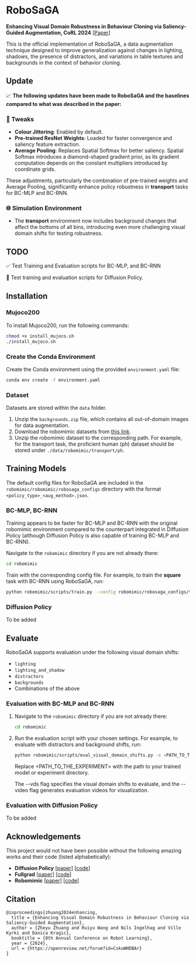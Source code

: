 # RoboSaGA 

**Enhancing Visual Domain Robustness in Behaviour Cloning via Saliency-Guided Augmentation, CoRL 2024**
\[[Paper](https://openreview.net/forum?id=CskuWHDBAr)\]

This is the official implementation of RoboSaGA, a data augmentation technique designed to improve generalization against changes in lighting, shadows, the presence of distractors, and variations in table textures and backgrounds in the context of behavior cloning.

## Update

📈 **The following updates have been made to RoboSaGA and the baselines compared to what was described in the paper:**

### 🔧 Tweaks
- **Colour Jittering**: Enabled by default.
- **Pre-trained ResNet Weights**: Loaded for faster convergence and saliency feature extraction.
- **Average Pooling**: Replaces Spatial Softmax for better saliency. Spatial Softmax introduces a diamond-shaped gradient prior, as its gradient computation depends on the constant multipliers introduced by coordinate grids.

These adjustments, particularly the combination of pre-trained weights and Average Pooling, significantly enhance policy robustness in **transport** tasks for BC-MLP and BC-RNN.


### 🌐 Simulation Environment
- The **transport** environment now includes background changes that affect the bottoms of all bins, introducing even more challenging visual domain shifts for testing robustness.

## TODO

✅ Test Training and Evaluation scripts for BC-MLP, and BC-RNN

🔳 Test training and evaluation scripts for Diffusion Policy.

## Installation

### Mujoco200

To install Mujoco200, run the following commands:

```sh
chmod +x install_mujoco.sh
./install_mujoco.sh
```

### Create the Conda Environment

Create the Conda environment using the provided `environment.yaml` file:

```sh
conda env create -f environment.yaml
```

### Dataset

Datasets are stored within the `data` folder.

1. Unzip the `backgrounds.zip` file, which contains all out-of-domain images for data augmentation.
2. Download the robomimic datasets from [this link](https://diffusion-policy.cs.columbia.edu/data/training/).
3. Unzip the robomimic dataset to the corresponding path. For example, for the transport task, the proficient human (ph) dataset should be stored under `./data/robomimic/transport/ph`.

## Training Models

The default config files for RoboSaGA are included in the `robomimic/robomimic/robosaga_configs` directory with the format `<policy_type>_<aug_method>.json`.

### BC-MLP, BC-RNN

Training appears to be faster for BC-MLP and BC-RNN with the original robomimic environment compared to the counterpart integrated in Diffusion Policy (although Diffusion Policy is also capable of training BC-MLP and BC-RNN).

Navigate to the `robomimic` directory if you are not already there:

```sh
cd robomimic
```

Train with the corresponding config file. For example, to train the **square** task with BC-RNN using RoboSaGA, run:

```sh
python robomimic/scripts/train.py --config robomimic/robosaga_configs/transport/bc_rnn_saga.json
```

### Diffusion Policy

To be added

## Evaluate

RoboSaGA supports evaluation under the following visual domain shifts:
- `lighting`
- `lighting_and_shadow`
- `distractors`
- `backgrounds`
- Combinations of the above

### Evaluation with BC-MLP and BC-RNN

1. Navigate to the `robomimic` directory if you are not already there:

   ```bash
   cd robomimic
   ```
2. Run the evaluation script with your chosen settings. For example, to evaluate with distractors and background shifts, run:

    ``` bash
    python robomimic/scripts/eval_visual_domain_shifts.py -e <PATH_TO_THE_EXPERIMENT> --vds distractors backgrounds --video
    ```

    Replace <PATH_TO_THE_EXPERIMENT> with the path to your trained model or experiment directory.

    The --vds flag specifies the visual domain shifts to evaluate, and the --video flag generates evaluation videos for visualization.

### Evaluation with Diffusion Policy

To be added

## Acknowledgements

This project would not have been possible without the following amazing works and their code (listed alphabetically):

- **Diffusion Policy** \[[paper](https://www.roboticsproceedings.org/rss19/p026.pdf)\] \[[code](https://github.com/real-stanford/diffusion_policy)\]
- **Fullgrad** \[[paper](https://proceedings.neurips.cc/paper/2019/hash/80537a945c7aaa788ccfcdf1b99b5d8f-Abstract.html)\] \[[code](https://github.com/idiap/fullgrad-saliency)\]
- **Robomimic** \[[paper](https://arxiv.org/abs/2108.03298)\] \[[code](https://github.com/ARISE-Initiative/robomimic)\]

## Citation

```
@inproceedings{zhuang2024enhancing,
  title = {Enhancing Visual Domain Robustness in Behaviour Cloning via Saliency-Guided Augmentation},
  author = {Zheyu Zhuang and Ruiyu Wang and Nils Ingelhag and Ville Kyrki and Danica Kragic},
  booktitle = {8th Annual Conference on Robot Learning},
  year = {2024},
  url = {https://openreview.net/forum?id=CskuWHDBAr}
}
```